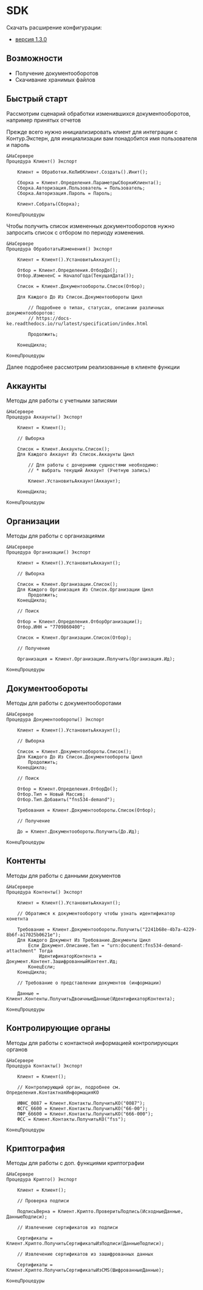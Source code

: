 # SDK

Скачать расширение конфигурации:

- [версия 1.3.0](https://update.testkontur.ru/1c/v1/ke_lib/extension?version=1.3.0)

## Возможности

- Получение документооборотов
- Скачивание хранимых файлов

## Быстрый старт

Рассмотрим сценарий обработки изменившихся документооборотов, например принятых отчетов

Прежде всего нужно инициализировать клиент для интеграции с Контур.Экстерн, для инициализации вам понадобится имя пользователя и пароль

```bsl
&НаСервере
Процедура Kлиент() Экспорт

    Клиент = Обработки.КеЛибКлиент.Создать().Инит();
    
    Сборка = Клиент.Определения.ПараметрыСборкиКлиента();
    Сборка.Авторизация.Пользователь = Пользователь;
    Сборка.Авторизация.Пароль = Пароль;

    Клиент.Собрать(Сборка);
    
КонецПроцедуры
```

Чтобы получить список измененных документооборотов нужно запросить список с отбором по периоду изменения.  

```bsl
&НаСервере
Процедура ОбработатьИзменения() Экспорт
    
    Клиент = Клиент().УстановитьАккаунт();    

    Отбор = Клиент.Определения.ОтборДо();
    Отбор.ИзмененС = НачалоГода(ТекущаяДата());

    Список = Клиент.Документообороты.Список(Отбор);
    
    Для Каждого До Из Список.Документообороты Цикл      
        
        // Подробнее о типах, статусах, описании различных документооборотов:
        // https://docs-ke.readthedocs.io/ru/latest/specification/index.html     
        
        Продолжить;

    КонецЦикла;
    
КонецПроцедуры
```

Далее подробнее рассмотрим реализованные в клиенте функции

## Аккаунты

Методы для работы с учетными записями

```bsl
&НаСервере
Процедура Аккаунты() Экспорт
    
    Клиент = Клиент();    

    // Выборка
    
    Список = Клиент.Аккаунты.Список();
    Для Каждого Аккаунт Из Список.Аккаунты Цикл
        
        // Для работы с дочерними сущностями необходимо:
        // * выбрать текущий Аккаунт (Учетную запись)
        
        Клиент.УстановитьАккаунт(Аккаунт);
        
    КонецЦикла;
    
КонецПроцедуры
```

## Организации

Методы для работы с организациями

```bsl
&НаСервере
Процедура Организации() Экспорт
    
    Клиент = Клиент().УстановитьАккаунт();    
    
    // Выборка
    
    Список = Клиент.Организации.Список();
    Для Каждого Организация Из Список.Организации Цикл
        Продолжить;        
    КонецЦикла;    
    
    // Поиск
    
    Отбор = Клиент.Определения.ОтборОрганизации();
    Отбор.ИНН = "7709860400";
    
    Список = Клиент.Организации.Список(Отбор);
    
    // Получение
    
    Организация = Клиент.Организации.Получить(Организация.Ид);    

КонецПроцедуры
```

## Документообороты

Методы для работы с документооборотами

```bsl
&НаСервере
Процедура Документообороты() Экспорт
          
    Клиент = Клиент().УстановитьАккаунт();    
    
    // Выборка
    
    Список = Клиент.Документообороты.Список();
    Для Каждого До Из Список.Документообороты Цикл
        Продолжить;        
    КонецЦикла;    
    
    // Поиск
    
    Отбор = Клиент.Определения.ОтборДо();
    Отбор.Тип = Новый Массив;
    Отбор.Тип.Добавить("fns534-demand");
    
    Требования = Клиент.Документообороты.Список(Отбор);
    
    // Получение
    
    До = Клиент.Документообороты.Получить(До.Ид);    
        
КонецПроцедуры
```

## Контенты

Методы для работы с данными документов

```bsl
&НаСервере
Процедура Контенты() Экспорт

    Клиент = Клиент().УстановитьАккаунт();

    // Обратимся к документообороту чтобы узнать идентификатор конетнта
    
    Требование = Клиент.Документообороты.Получить("2241b68e-4b7a-4229-8b6f-a17025b0621e");
    Для Каждого Документ Из Требование.Документы Цикл
        Если Документ.Описание.Тип = "urn:document:fns534-demand-attachment" Тогда
            ИдентификаторКонтента = Документ.Контент.ЗашифрованныйКонтент.Ид;
        КонецЕсли;            
    КонецЦикла;
    
    // Требование о представлении документов (информации)
    
    Данные = Клиент.Контенты.ПолучитьДвоичныеДанные(ИдентификаторКонтента);    
    
КонецПроцедуры
```

## Контролирующие органы

Методы для работы с контактной информацией контролирующих органов

```bsl
&НаСервере
Процедура Контакты() Экспорт
    
    Клиент = Клиент();

    // Контролирующий орган, подробнее см. Определения.КонтактнаяИнформацияКО
    
    ИФНС_0087 = Клиент.Контакты.ПолучитьКО("0087");
    ФСГС_6600 = Клиент.Контакты.ПолучитьКО("66-00");
    ПФР_66600 = Клиент.Контакты.ПолучитьКО("666-000");    
    ФСС = Клиент.Контакты.ПолучитьКО("fss");
    
КонецПроцедуры
```

## Криптография

Методы для работы с доп. функциями криптографии

```bsl
&НаСервере
Процедура Крипто() Экспорт
    
    Клиент = Клиент();

    // Проверка подписи
  
    ПодписьВерна = Клиент.Крипто.ПроверитьПодпись(ИсходныеДанные, ДанныеПодписи);
    
    // Извлечение сертификатов из подписи

    Сертификаты = Клиент.Крипто.ПолучитьСертификатыИзПодписи(ДанныеПодписи);
    
    // Извлечение сертификатов из зашифрованных данных
    
    Сертификаты = Клиент.Крипто.ПолучитьСертификатыИзCMS(ШифрованныеДанные);    
    
КонецПроцедуры
```
